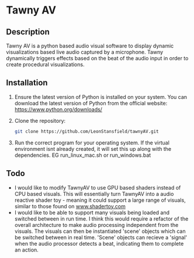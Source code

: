 # Tawny AV

## Description
Tawny AV is a python based audio visual software to display dynamic visualizations based live audio captured by a microphone. Tawny dynamically triggers effects based on the beat of the audio input in order to create procedural visualizations.


## Installation
1. Ensure the latest version of Python is installed on your system. You can download the latest version of Python from the official website: https://www.python.org/downloads/

2. Clone the repository:
    ```sh
    git clone https://github.com/LeonStansfield/tawnyAV.git
    ```

3. Run the correct program for your operating system. If the virtual environment isnt already created, it will set this up along with the dependencies. EG run_linux_mac.sh or run_windows.bat

## Todo
 - I would like to modify TawnyAV to use GPU based shaders instead of CPU based visuals. This will essentially turn TawnyAV into a audio reactive shader toy - meaning it could support a large range of visuals, similar to those found on www.shadertoy.com
 - I would like to be able to support many visuals being loaded and switched between in run time. I think this would require a refactor of the overall architecture to make audio processing independent from the visuals. The visuals can then be instantiated 'scene' objects which can be switched between in real time. 'Scene' objects can recieve a 'signal' when the audio processor detects a beat, indicating them to complete an action.

